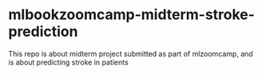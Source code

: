 # mlbookzoomcamp-midterm-stroke-prediction
This repo is about midterm project submitted as part of mlzoomcamp, and is about predicting stroke in patients
